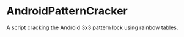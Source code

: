 AndroidPatternCracker
=====================

A script cracking the Android 3x3 pattern lock using rainbow tables.